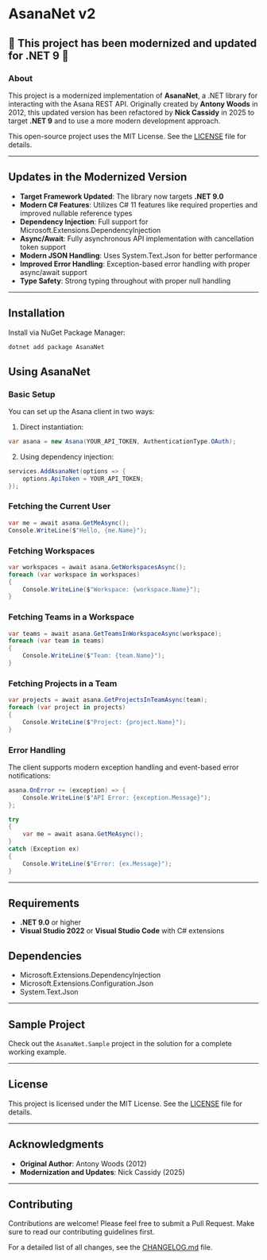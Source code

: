 # AsanaNet v2

## 🚨 This project has been modernized and updated for .NET 9 🚨

### About
This project is a modernized implementation of **AsanaNet**, a .NET library for interacting with the Asana REST API. Originally created by **Antony Woods** in 2012, this updated version has been refactored by **Nick Cassidy** in 2025 to target **.NET 9** and to use a more modern development approach.

This open-source project uses the MIT License. See the [LICENSE](./LICENSE) file for details.

---

## Updates in the Modernized Version
- **Target Framework Updated**: The library now targets **.NET 9.0**
- **Modern C# Features**: Utilizes C# 11 features like required properties and improved nullable reference types
- **Dependency Injection**: Full support for Microsoft.Extensions.DependencyInjection
- **Async/Await**: Fully asynchronous API implementation with cancellation token support
- **Modern JSON Handling**: Uses System.Text.Json for better performance
- **Improved Error Handling**: Exception-based error handling with proper async/await support
- **Type Safety**: Strong typing throughout with proper null handling

---

## Installation
Install via NuGet Package Manager:
```powershell
dotnet add package AsanaNet
```

## Using AsanaNet

### Basic Setup
You can set up the Asana client in two ways:

1. Direct instantiation:
```csharp
var asana = new Asana(YOUR_API_TOKEN, AuthenticationType.OAuth);
```

2. Using dependency injection:
```csharp
services.AddAsanaNet(options => {
    options.ApiToken = YOUR_API_TOKEN;
});
```

### Fetching the Current User
```csharp
var me = await asana.GetMeAsync();
Console.WriteLine($"Hello, {me.Name}");
```

### Fetching Workspaces
```csharp
var workspaces = await asana.GetWorkspacesAsync();
foreach (var workspace in workspaces)
{
    Console.WriteLine($"Workspace: {workspace.Name}");
}
```

### Fetching Teams in a Workspace
```csharp
var teams = await asana.GetTeamsInWorkspaceAsync(workspace);
foreach (var team in teams)
{
    Console.WriteLine($"Team: {team.Name}");
}
```

### Fetching Projects in a Team
```csharp
var projects = await asana.GetProjectsInTeamAsync(team);
foreach (var project in projects)
{
    Console.WriteLine($"Project: {project.Name}");
}
```

### Error Handling
The client supports modern exception handling and event-based error notifications:

```csharp
asana.OnError += (exception) => {
    Console.WriteLine($"API Error: {exception.Message}");
};

try
{
    var me = await asana.GetMeAsync();
}
catch (Exception ex)
{
    Console.WriteLine($"Error: {ex.Message}");
}
```

---

## Requirements
- **.NET 9.0** or higher
- **Visual Studio 2022** or **Visual Studio Code** with C# extensions

## Dependencies
- Microsoft.Extensions.DependencyInjection
- Microsoft.Extensions.Configuration.Json
- System.Text.Json

---

## Sample Project
Check out the `AsanaNet.Sample` project in the solution for a complete working example.

---

## License
This project is licensed under the MIT License. See the [LICENSE](./LICENSE) file for details.

---

## Acknowledgments
- **Original Author**: Antony Woods (2012)
- **Modernization and Updates**: Nick Cassidy (2025)

---

## Contributing
Contributions are welcome! Please feel free to submit a Pull Request. Make sure to read our contributing guidelines first.

For a detailed list of all changes, see the [CHANGELOG.md](./CHANGELOG.md) file.
